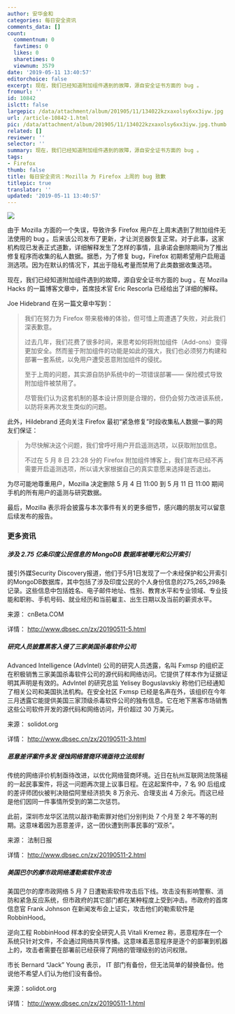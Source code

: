 ```yaml
---
author: 安华金和
categories: 每日安全资讯
comments_data: []
count:
  commentnum: 0
  favtimes: 0
  likes: 0
  sharetimes: 0
  viewnum: 3579
date: '2019-05-11 13:40:57'
editorchoice: false
excerpt: 现在，我们已经知道附加组件遇到的故障，源自安全证书方面的 bug 。
fromurl: ''
id: 10842
islctt: false
largepic: /data/attachment/album/201905/11/134022kzxaxolsy6xx3iyw.jpg
url: /article-10842-1.html
pic: /data/attachment/album/201905/11/134022kzxaxolsy6xx3iyw.jpg.thumb.jpg
related: []
reviewer: ''
selector: ''
summary: 现在，我们已经知道附加组件遇到的故障，源自安全证书方面的 bug 。
tags:
- Firefox
thumb: false
title: 每日安全资讯：Mozilla 为 Firefox 上周的 bug 致歉
titlepic: true
translator: ''
updated: '2019-05-11 13:40:57'
---
```


![](/data/attachment/album/201905/11/134022kzxaxolsy6xx3iyw.jpg)


由于 Mozilla 方面的一个失误，导致许多 Firefox 用户在上周末遇到了附加组件无法使用的 bug 。后来该公司发布了更新，才让浏览器恢复正常。对于此事，这家机构现已发表正式道歉，详细解释发生了怎样的事情，且承诺会删除期间为了推出修复程序而收集的私人数据。据悉，为了修复 bug，Firefox 初期希望用户启用遥测选项。因为在默认的情况下，其出于隐私考量而禁用了此类数据收集选项。


现在，我们已经知道附加组件遇到的故障，源自安全证书方面的 bug 。在 Mozilla Hacks 的一篇博客文章中，首席技术官 Eric Rescorla 已经给出了详细的解释。


Joe Hidebrand 在另一篇文章中写到：



> 
> 我们在努力为 Firefox 带来极棒的体验，但可惜上周遭遇了失败，对此我们深表歉意。
> 
> 
> 过去几年，我们花费了很多时间，来思考如何将附加组件（Add-ons）变得更加安全。然而鉴于附加组件的功能是如此的强大，我们也必须努力构建和部署一套系统，以免用户遭受恶意附加组件的侵扰。
> 
> 
> 至于上周的问题，其实源自防护系统中的一项错误部署—— 保险模式导致附加组件被禁用了。
> 
> 
> 尽管我们认为这套机制的基本设计原则是合理的，但仍会努力改进该系统，以防将来再次发生类似的问题。
> 
> 
> 


此外，Hildebrand 还向关注 Firefox 最初“紧急修复”时段收集私人数据一事的网友们保证：



> 
> 为尽快解决这个问题，我们曾呼吁用户开启遥测选项，以获取附加信息。
> 
> 
> 不过在 5 月 8 日 23:28 分的 Firefox 附加组件博客上，我们宣布已经不再需要开启遥测选项，所以请大家根据自己的真实意愿来选择是否退出。
> 
> 
> 


为尽可能地尊重用户，Mozilla 决定删除 5 月 4 日 11:00 到 5 月 11 日 11:00 期间手机的所有用户的遥测与研究数据。


最后，Mozilla 表示将会披露与本次事件有关的更多细节，感兴趣的朋友可以留意后续发布的报告。


### 更多资讯


##### 涉及 2.75 亿条印度公民信息的 MongoDB 数据库被曝光和公开索引


援引外媒Security Discovery报道，他们于5月1日发现了一个未经保护和公开索引的MongoDB数据库，其中包括了涉及印度公民的个人身份信息的275,265,298条记录。这些信息中包括姓名、电子邮件地址、性别、教育水平和专业领域、专业技能和职称、手机号码、就业经历和当前雇主、出生日期以及当前的薪资水平。


来源： cnBeta.COM


详情： <http://www.dbsec.cn/zx/20190511-5.html>


##### 研究人员披露黑客入侵了三家美国杀毒软件公司


Advanced Intelligence (AdvIntel) 公司的研究人员透露，名叫 Fxmsp 的组织正在积极销售三家美国杀毒软件公司的源代码和网络访问。它提供了样本作为证据证明其声明是有效的。AdvIntel 的研究总监 Yelisey Boguslavskiy 称他们已经通知了相关公司和美国执法机构。在安全社区 Fxmsp 已经是名声在外，该组织在今年三月透露它能提供美国三家顶级杀毒软件公司的独有信息。它在地下黑客市场销售这些公司软件开发的源代码和网络访问，开价超过 30 万美元。


来源： solidot.org


详情： <http://www.dbsec.cn/zx/20190511-3.html>


##### 恶意差评案件多发 侵蚀网络营商环境亟待立法规制


传统的网络评价机制亟待改进，以优化网络营商环境。近日在杭州互联网法院落槌的一起民事案件，将这一问题再次提上议事日程。在这起案件中，7 名 90 后组成的差评师团伙被判决赔偿阿里经济损失 8 万余元、合理支出 4 万余元。而这已经是他们因同一件事情所受到的第二次惩罚。


此前，深圳市龙华区法院以敲诈勒索罪对他们分别判处 7 个月至 2 年不等的刑期。这意味着因为恶意差评，这一团伙遭到刑事民事的“双杀”。


来源： 法制日报


详情： <http://www.dbsec.cn/zx/20190511-2.html>


##### 美国巴尔的摩市政网络遭勒索软件攻击


美国巴尔的摩市政网络 5 月 7 日遭勒索软件攻击后下线。攻击没有影响警察、消防和紧急反应系统，但市政府的其它部门都在某种程度上受到冲击。市政府的首席信息官 Frank Johnson 在新闻发布会上证实，攻击他们的勒索软件是 RobbinHood。


逆向工程 RobbinHood 样本的安全研究人员 Vitali Kremez 称，恶意程序在一个系统只针对文件，不会通过网络共享传播。这意味着恶意程序是逐个的部署到机器上的，攻击者需要在部署前已经获得了网络的管理级别的访问权限。


市长 Bernard “Jack” Young 表示， IT 部门有备份，但无法简单的替换备份。他说他不希望人们认为他们没有备份。


来源：solidot.org


详情： <http://www.dbsec.cn/zx/20190511-1.html>